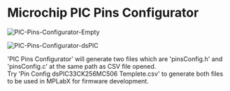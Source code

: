 # Microchip PIC Pins Configurator

![PIC-Pins-Configurator-Empty](https://github.com/user-attachments/assets/2912245e-120b-4bff-be78-b23041697c23)

![PIC-Pins-Configurator-dsPIC](https://github.com/user-attachments/assets/8d2daa17-1ae8-497e-b039-4ee3cc9a2d2b)
<br/>

'PIC Pins Configurator' will generate two files which are 'pinsConfig.h' and 'pinsConfig.c' at the same path as CSV file opened.
<br/>
Try 'Pin Config dsPIC33CK256MC506 Templete.csv' to generate both files to be used in MPLabX for firmware development.
<br/>

<br/>
